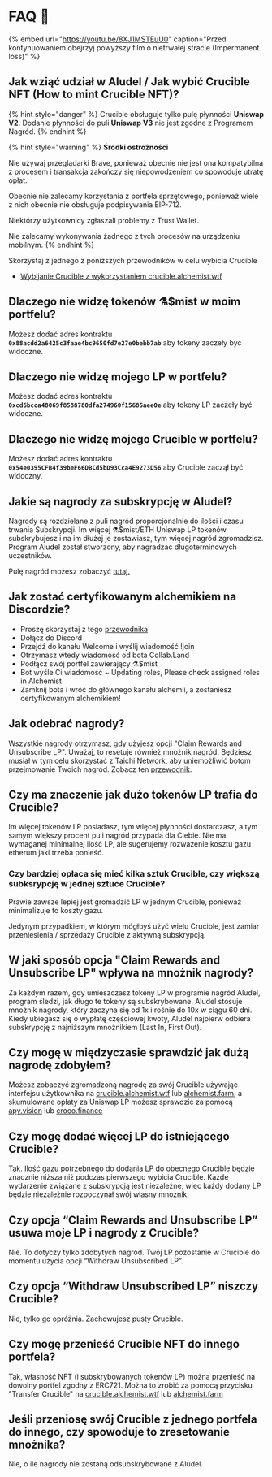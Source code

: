 # FAQ 📖

{% embed url="https://youtu.be/8XJ1MSTEuU0" caption="Przed kontynuowaniem obejrzyj powyższy film o nietrwałej stracie \(Impermanent loss\)" %}

## **Jak wziąć udział w Aludel / Jak wybić Crucible NFT \(How to mint Crucible NFT\)?**

{% hint style="danger" %}
Crucible obsługuje tylko pulę płynności **Uniswap V2**. Dodanie płynności do puli **Uniswap V3** nie jest zgodne z Programem Nagród.
{% endhint %}

{% hint style="warning" %}
**Środki ostrożności**

Nie używaj przeglądarki Brave, ponieważ obecnie nie jest ona kompatybilna z procesem i transakcja zakończy się niepowodzeniem co spowoduje utratę opłat.

Obecnie nie zalecamy korzystania z portfela sprzętowego, ponieważ wiele z nich obecnie nie obsługuje podpisywania EIP-712.

Niektórzy użytkownicy zgłaszali problemy z Trust Wallet.

Nie zalecamy wykonywania żadnego z tych procesów na urządzeniu mobilnym.
{% endhint %}



Skorzystaj z jednego z poniższych przewodników w celu wybicia Crucible

* [Wybijanie Crucible z wykorzystaniem crucible.alchemist.wtf](guides-crucible.alchemist.wtf/)

## **Dlaczego nie widzę tokenów ⚗️$mist w moim portfelu?**

Możesz dodać adres kontraktu **`0x88acdd2a6425c3faae4bc9650fd7e27e0bebb7ab`** aby tokeny zaczeły być widoczne.

## **Dlaczego nie widzę mojego LP w portfelu?**

Możesz dodać adres kontraktu **`0xcd6bcca48069f8588780dfa274960f15685aee0e`** aby tokeny LP zaczeły być widoczne.

## **Dlaczego nie widzę mojego Crucible w portfelu?**

Możesz dodać adres kontraktu **`0x54e0395CFB4f39beF66DBCd5bD93Cca4E9273D56`** aby Crucible zaczął być widoczny.

## **Jakie są nagrody za subskrypcję w Aludel?**

Nagrody są rozdzielane z puli nagród proporcjonalnie do ilości i czasu trwania Subskrypcji. Im więcej ⚗️$mist/ETH Uniswap LP tokenów subskrybujesz i na im dłużej je zostawiasz, tym więcej nagród zgromadzisz. Program Aludel został stworzony, aby nagradzać długoterminowych uczestników.

Pulę nagród możesz zobaczyć [tutaj.](https://etherscan.io/address/0x04108d6e9a51bec5170f8fd953a156cf754ba541)

## **Jak zostać certyfikowanym alchemikiem na Discordzie?**

* Proszę skorzystaj z tego [przewodnika](how-to-become-a-certified-alchemist-on-discord.md)
* Dołącz do Discord
* Przejdź do kanału Welcome i wyślij wiadomość !join
* Otrzymasz wtedy wiadomość od bota Collab.Land 
* Podłącz swój portfel zawierający ⚗️$mist 
* Bot wyśle Ci wiadomość ~ Updating roles, Please check assigned roles in Alchemist
* Zamknij bota i wróć do głównego kanału alchemii, a zostaniesz certyfikowanym alchemikiem!

## **Jak odebrać nagrody?**

Wszystkie nagrody otrzymasz, gdy użyjesz opcji "Claim Rewards and Unsubscribe LP". Uważaj, to resetuje również mnożnik nagród. Będziesz musiał w tym celu skorzystać z Taichi Network, aby uniemożliwić botom przejmowanie Twoich nagród. Zobacz ten [przewodnik](guides-alchemist.farm/how-to-claim-rewards-and-unsubscribe-your-lp-from-the-aludel-using-the-taichi-network.md).

## **Czy ma znaczenie jak dużo tokenów LP trafia do Crucible?**

Im więcej tokenów LP posiadasz, tym więcej płynności dostarczasz, a tym samym większy procent puli nagród przypada dla Ciebie. Nie ma wymaganej minimalnej ilość LP, ale sugerujemy rozważenie kosztu gazu etherum jaki trzeba ponieść.

### **Czy bardziej opłaca się mieć kilka sztuk Crucible, czy większą subksrypcję w jednej sztuce Crucible?**

Prawie zawsze lepiej jest gromadzić LP w jednym Crucible, ponieważ minimalizuje to koszty gazu.

Jedynym przypadkiem, w którym mógłbyś użyć wielu Crucible, jest zamiar przeniesienia / sprzedaży Crucible z aktywną subskrypcją.

## **W jaki sposób opcja "Claim Rewards and Unsubscribe LP" wpływa na mnożnik nagrody?**

Za każdym razem, gdy umieszczasz tokeny LP w programie nagród Aludel, program śledzi, jak długo te tokeny są subskrybowane. Aludel stosuje mnożnik nagrody, który zaczyna się od 1x i rośnie do 10x w ciągu 60 dni. Kiedy ubiegasz się o wypłatę częściowej kwoty, Aludel najpierw odbiera subskrypcję z najniższym mnożnikiem \(Last In, First Out\).

## **Czy mogę w międzyczasie sprawdzić jak dużą nagrodę zdobyłem?**

Możesz zobaczyć zgromadzoną nagrodę za swój Crucible używając interfejsu użytkownika na [crucible.alchemist.wtf](https://crucible.alchemist.wtf/) lub [alchemist.farm](https://alchemist.farm), a skumulowane opłaty za Uniswap LP możesz sprawdzić za pomocą [apy.vision](https://apy.vision/) lub [croco.finance](https://croco.finance/)

## **Czy mogę dodać więcej LP do istniejącego Crucible?**

Tak. Ilość gazu potrzebnego do dodania LP do obecnego Crucible będzie znacznie niższa niż podczas pierwszego wybicia Crucible. Każde wydarzenie związane z subskrypcją jest niezależne, więc każdy dodany LP będzie niezależnie rozpoczynał swój własny mnożnik.

## **Czy opcja “Claim Rewards and Unsubscribe LP” usuwa moje LP i nagrody z Crucible?**

Nie. To dotyczy tylko zdobytych nagród. Twój LP pozostanie w Crucible do momentu użycia opcji “Withdraw Unsubscribed LP”.

## **Czy opcja “Withdraw Unsubscribed LP” niszczy Crucible?**

Nie, tylko go opróżnia. Zachowujesz pusty Crucible.

## **Czy mogę przenieść Crucible NFT do innego portfela?**

Tak, własność NFT \(i subskrybowanych tokenów LP\) można przenieść na dowolny portfel zgodny z ERC721. Można to zrobić za pomocą przycisku "Transfer Crucible" na [crucible.alchemist.wtf](https://crucible.alchemist.wtf/) lub [alchemist.farm](https://alchemist.farm/)

## **Jeśli przeniosę swój Crucible z jednego portfela do innego, czy spowoduje to zresetowanie mnożnika?**

Nie, o ile nagrody nie zostaną odsubskrybowane z Aludel.

